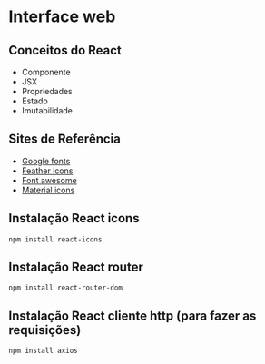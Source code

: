 # Interface web

## Conceitos do React
- Componente
- JSX
- Propriedades
- Estado
- Imutabilidade

## Sites de Referência
- [Google fonts](https://fonts.google.com/)
- [Feather icons](https://feathericons.com/)
- [Font awesome](https://fontawesome.com/)
- [Material icons](https://material.io/resources/icons/?style=baseline)

## Instalação React icons
```
npm install react-icons
```

## Instalação React router
```
npm install react-router-dom
```

## Instalação React cliente http (para fazer as requisições)
```
npm install axios
```